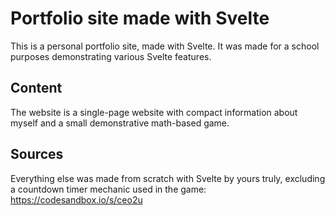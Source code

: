 # Portfolio site made with Svelte

This is a personal portfolio site, made with Svelte. It was made for a school purposes demonstrating various Svelte features.

## Content

The website is a single-page website with compact information about myself and a small demonstrative math-based game.

## Sources

Everything else was made from scratch with Svelte by yours truly, excluding a countdown timer mechanic used in the game: https://codesandbox.io/s/ceo2u
